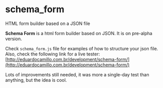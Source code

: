 # schema_form
HTML form builder based on a JSON file

**Schema Form** is a html form builder based on JSON.
It is on pre-alpha version.

Check `schema_form.js` file for examples of how to structure your json file.
Also, check the following link for a live tester: [http://eduardocamillo.com.br/development/schema-form/](http://eduardocamillo.com.br/development/schema-form/)

Lots of improvements still needed, it was more a single-day test than anything, but the idea is cool.
